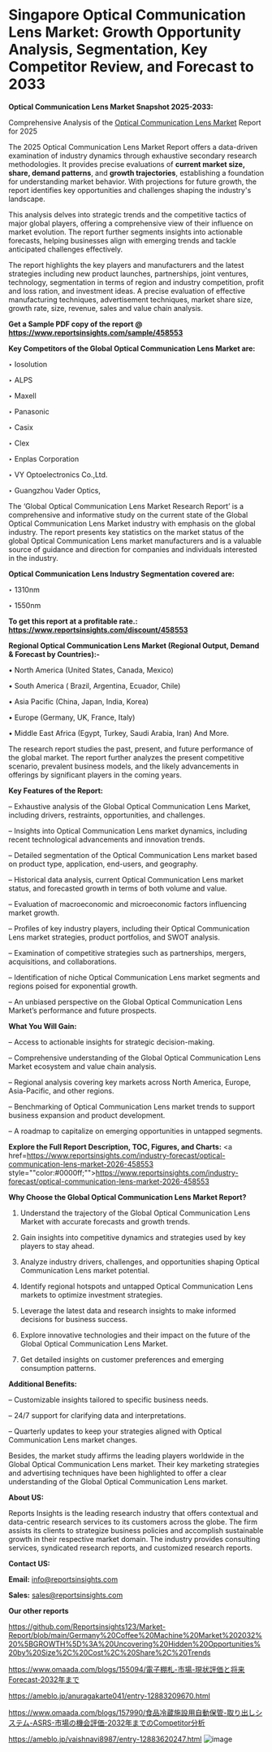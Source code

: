 # Singapore Optical Communication Lens Market: Growth Opportunity Analysis, Segmentation, Key Competitor Review, and Forecast to 2033

<strong>Optical Communication Lens Market Snapshot 2025-2033:</strong>

Comprehensive Analysis of the <a href=https://www.reportsinsights.com/sample/458553>Optical Communication Lens Market</a> Report for 2025

The 2025 Optical Communication Lens Market Report offers a data-driven examination of industry dynamics through exhaustive secondary research methodologies. It provides precise evaluations of <strong>current market size, share, demand patterns</strong>, and <strong>growth trajectories</strong>, establishing a foundation for understanding market behavior. With projections for future growth, the report identifies key opportunities and challenges shaping the industry's landscape.

This analysis delves into strategic trends and the competitive tactics of major global players, offering a comprehensive view of their influence on market evolution. The report further segments insights into actionable forecasts, helping businesses align with emerging trends and tackle anticipated challenges effectively.

The report highlights the key players and manufacturers and the latest strategies including new product launches, partnerships, joint ventures, technology, segmentation in terms of region and industry competition, profit and loss ration, and investment ideas. A precise evaluation of effective manufacturing techniques, advertisement techniques, market share size, growth rate, size, revenue, sales and value chain analysis.

<strong>Get a Sample PDF copy of the report @ <a href=https://www.reportsinsights.com/sample/458553 style=color:#0000ff;>https://www.reportsinsights.com/sample/458553</a></strong>

<strong>Key Competitors of the Global Optical Communication Lens Market are:</strong>

‣ Iosolution

‣ ALPS

‣ Maxell

‣ Panasonic

‣ Casix

‣ Clex

‣ Enplas Corporation

‣ VY Optoelectronics Co.,Ltd.

‣ Guangzhou Vader Optics,

The ‘Global Optical Communication Lens Market Research Report’ is a comprehensive and informative study on the current state of the Global Optical Communication Lens Market industry with emphasis on the global industry. The report presents key statistics on the market status of the global Optical Communication Lens market manufacturers and is a valuable source of guidance and direction for companies and individuals interested in the industry.

<strong>Optical Communication Lens Industry Segmentation covered are:</strong>

‣ 1310nm

‣ 1550nm

<strong>To get this report at a profitable rate.: <a href=https://www.reportsinsights.com/discount/458553 style=color:#0000ff;>https://www.reportsinsights.com/discount/458553</a></strong>

<strong>Regional Optical Communication Lens Market (Regional Output, Demand &amp; Forecast by Countries):-</strong>

• North America (United States, Canada, Mexico)

• South America ( Brazil, Argentina, Ecuador, Chile)

• Asia Pacific (China, Japan, India, Korea)

• Europe (Germany, UK, France, Italy)

• Middle East Africa (Egypt, Turkey, Saudi Arabia, Iran) And More.

The research report studies the past, present, and future performance of the global market. The report further analyzes the present competitive scenario, prevalent business models, and the likely advancements in offerings by significant players in the coming years.

<strong>Key Features of the Report:</strong>

– Exhaustive analysis of the Global Optical Communication Lens Market, including drivers, restraints, opportunities, and challenges.

– Insights into Optical Communication Lens market dynamics, including recent technological advancements and innovation trends.

– Detailed segmentation of the Optical Communication Lens market based on product type, application, end-users, and geography.

– Historical data analysis, current Optical Communication Lens market status, and forecasted growth in terms of both volume and value.

– Evaluation of macroeconomic and microeconomic factors influencing market growth.

– Profiles of key industry players, including their Optical Communication Lens market strategies, product portfolios, and SWOT analysis.

– Examination of competitive strategies such as partnerships, mergers, acquisitions, and collaborations.

– Identification of niche Optical Communication Lens market segments and regions poised for exponential growth.

– An unbiased perspective on the Global Optical Communication Lens Market’s performance and future prospects.

<strong>What You Will Gain:</strong>

– Access to actionable insights for strategic decision-making.

– Comprehensive understanding of the Global Optical Communication Lens Market ecosystem and value chain analysis.

– Regional analysis covering key markets across North America, Europe, Asia-Pacific, and other regions.

– Benchmarking of Optical Communication Lens market trends to support business expansion and product development.

– A roadmap to capitalize on emerging opportunities in untapped segments.

<strong>Explore the Full Report Description, TOC, Figures, and Charts:</strong>
<a href=https://www.reportsinsights.com/industry-forecast/optical-communication-lens-market-2026-458553 style=""color:#0000ff;"">https://www.reportsinsights.com/industry-forecast/optical-communication-lens-market-2026-458553</a>

<strong>Why Choose the Global Optical Communication Lens Market Report?</strong>

1. Understand the trajectory of the Global Optical Communication Lens Market with accurate forecasts and growth trends.

2. Gain insights into competitive dynamics and strategies used by key players to stay ahead.

3. Analyze industry drivers, challenges, and opportunities shaping Optical Communication Lens market potential.

4. Identify regional hotspots and untapped Optical Communication Lens markets to optimize investment strategies.

5. Leverage the latest data and research insights to make informed decisions for business success.

6. Explore innovative technologies and their impact on the future of the Global Optical Communication Lens Market.

7. Get detailed insights on customer preferences and emerging consumption patterns.

<strong>Additional Benefits:</strong>

– Customizable insights tailored to specific business needs.

– 24/7 support for clarifying data and interpretations.

– Quarterly updates to keep your strategies aligned with Optical Communication Lens market changes.

Besides, the market study affirms the leading players worldwide in the Global Optical Communication Lens market. Their key marketing strategies and advertising techniques have been highlighted to offer a clear understanding of the Global Optical Communication Lens market.

<strong><strong>About US</strong>:</strong>

Reports Insights is the leading research industry that offers contextual and data-centric research services to its customers across the globe. The firm assists its clients to strategize business policies and accomplish sustainable growth in their respective market domain. The industry provides consulting services, syndicated research reports, and customized research reports.

<strong>Contact US:</strong>

<p class=><b>Email:</b> <a href=mailto:info@reportsinsights.com>info@reportsinsights.com</a></p>
<p class=><b>Sales:</b> <a href=mailto:sales@reportsinsights.com>sales@reportsinsights.com</a></p>

<strong>Our other reports</strong>

<a href=https://github.com/Reportsinsights123/Market-Report/blob/main/Germany%20Coffee%20Machine%20Market%202032%20%5BGROWTH%5D%3A%20Uncovering%20Hidden%20Opportunities%20by%20Size%2C%20Cost%2C%20Share%2C%20Trends>https://github.com/Reportsinsights123/Market-Report/blob/main/Germany%20Coffee%20Machine%20Market%202032%20%5BGROWTH%5D%3A%20Uncovering%20Hidden%20Opportunities%20by%20Size%2C%20Cost%2C%20Share%2C%20Trends</a>

<a href=https://www.omaada.com/blogs/155094/電子棚札-市場-現状評価と将来Forecast-2032年まで>https://www.omaada.com/blogs/155094/電子棚札-市場-現状評価と将来Forecast-2032年まで</a>

<a href=https://ameblo.jp/anuragakarte041/entry-12883209670.html>https://ameblo.jp/anuragakarte041/entry-12883209670.html</a>

<a href=https://www.omaada.com/blogs/157990/食品冷蔵施設用自動保管-取り出しシステム-ASRS-市場の機会評価-2032年までのCompetitor分析>https://www.omaada.com/blogs/157990/食品冷蔵施設用自動保管-取り出しシステム-ASRS-市場の機会評価-2032年までのCompetitor分析</a>

<a href=https://ameblo.jp/vaishnavi8987/entry-12883620247.html>https://ameblo.jp/vaishnavi8987/entry-12883620247.html</a>
![image](https://github.com/user-attachments/assets/90dc6a89-282c-4cb6-87c3-1cefaf492a86)
